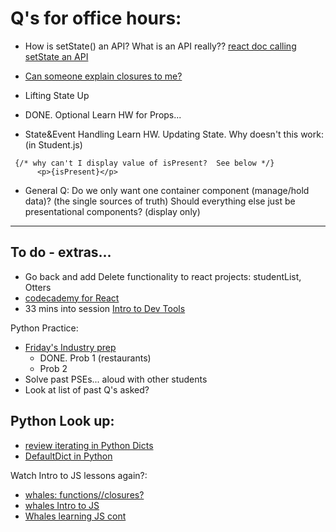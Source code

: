 # Q's for office hours:
- How is setState() an API? What is an API really?? [react doc calling setState an API](https://reactjs.org/docs/react-component.html#the-component-lifecycle)

- [Can someone explain closures to me?](https://developer.mozilla.org/en-US/docs/Web/JavaScript/A_re-introduction_to_JavaScript#closures)  
- Lifting State Up   
- DONE. Optional Learn HW for Props... 
- State&Event Handling Learn HW. Updating State. Why doesn't this work: (in Student.js)
```
 {/* why can't I display value of isPresent?  See below */}
      <p>{isPresent}</p> 
```
- General Q: Do we only want one container component (manage/hold data)? (the single sources of truth) Should everything else just be presentational components? (display only)


---

## To do - extras...
- Go back and add Delete functionality to react projects: studentList, Otters
- [codecademy for React](https://www.codecademy.com/learn/react-101)
-  33 mins into session [Intro to Dev Tools](https://drive.google.com/file/d/1WrnDn7f2tFNvkb5RR1X_fqIuO7BvYcJ9/view)



Python Practice:
-  [Friday's Industry prep](https://docs.google.com/presentation/d/1Ys4k1q035TJkwUl4j2_Pmz4Wl0x1RKITMUOTgmDVVYQ/edit#slide=id.g130ff9cfb6b_0_14)
   -  DONE. Prob 1 (restaurants)
   -  Prob 2
-  Solve past PSEs... aloud with other students
-  Look at list of past Q's asked?
## Python Look up:
- [review iterating in Python Dicts](https://realpython.com/iterate-through-dictionary-python/#iterating-through-values)
- [DefaultDict in Python](https://www.geeksforgeeks.org/defaultdict-in-python/)


 Watch Intro to JS lessons again?:
  - [whales: functions//closures?](https://adaacademy.hosted.panopto.com/Panopto/Pages/Viewer.aspx?id=21955611-4d0b-4b00-beda-aea801426096)
  - [whales Intro to JS](https://adaacademy.hosted.panopto.com/Panopto/Pages/Viewer.aspx?id=7763c345-7ef6-4c34-b0ad-aea60141525a)
  - [Whales learning JS cont](https://adaacademy.hosted.panopto.com/Panopto/Pages/Viewer.aspx?id=62edfdf5-54e2-414f-9c0c-aea7013e97c3)